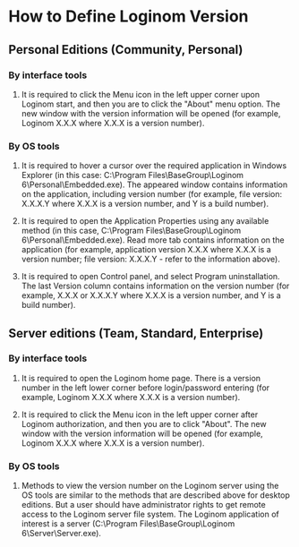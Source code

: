 # How to Define Loginom Version

## Personal Editions (Community, Personal)

### By interface tools

1. It is required to click the Menu icon in the left upper corner upon Loginom start, and then you are to click the "About" menu option. The new window with the version information will be opened (for example, Loginom X.X.X where X.X.X  is a version number).

### By OS tools

1. It is required to hover a cursor over the required application in Windows Explorer (in this case: C:\Program Files\BaseGroup\Loginom 6\Personal\Embedded.exe). The appeared window contains information on the application, including version number (for example, file version: X.X.X.Y where X.X.X  is a version number, and Y is a build number).

2. It is required to open the Application Properties using any available method (in this case, C:\Program Files\BaseGroup\Loginom 6\Personal\Embedded.exe). Read more tab contains information on the application (for example, application version X.X.X where X.X.X  is a version number; file version: X.X.X.Y - refer to the information above).

3. It is required to open Control panel, and select Program uninstallation. The last Version column contains information on the version number (for example, X.X.X or X.X.X.Y where X.X.X  is a version number, and Y is a build number).

## Server editions (Team, Standard, Enterprise)

### By interface tools

1. It is required to open the Loginom home page. There is a version number in the left lower corner before login/password entering (for example, Loginom X.X.X where X.X.X  is a version number).

2. It is required to click the Menu icon in the left upper corner after Loginom authorization, and then you are to click "About". The new window with the version information will be opened (for example, Loginom X.X.X where X.X.X  is a version number).

### By OS tools

1. Methods to view the version number on the Loginom server using the OS tools are similar to the methods that are described above for desktop editions. But a user should have administrator rights to get remote access to the Loginom server file system. The Loginom application of interest is a server (C:\Program Files\BaseGroup\Loginom 6\Server\Server.exe).
